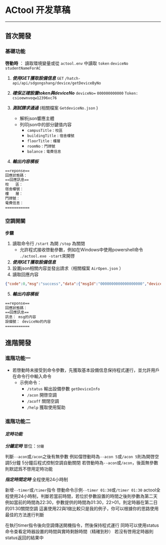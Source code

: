 # ACtool 开发草稿

---

## 首次開發

### 基礎功能

**啓動時** ： 讀取環境變量或從 `actool.env` 中讀取 `token` `deviceNo` `studentNameForAC`

1. ***使用GET獲取設備信息***
`GET` `/hatch-api/api/sdgongshang/device/getDeviceByNo`

2. ***確保正確設置token與deviceNo***
`deviceNo=` `000000000000`
`Token: ` `csioewnvoqw12396xc76`

3. ***測試請求通過*** (相關檔案 `GetdeviceNo.json` )
    - 解析json響應主體
    - 列印json中的部分鍵值内容
        - `campusTitle` : `校區`
        - `buildingTitle` : `宿舍樓號`
        - `floorTitle` : `樓層`
        - `roomNo` : `門牌號`
        - `balance` : `電費信息`

4. ***輸出内容模板***
```bash
==reponse==
回應狀態碼：
==回應訊息==
校   區：
宿舍樓號：
樓   層：
門牌號：
電費信息：
===========
```

### 空調開關
**步驟**
1. 讀取命令行 `/start` 為開 `/stop` 為關閉
    - 允許程式接收啓動參數，例如在Windows中使用powershell命令 `./actool.exe -start`來開啓
2. ***使用GET獲取設備信息***
3. 設置json相關内容並發出請求（相關檔案 `AirOpen.json` ）
4. 讀取回應内容
```json
{"code":0,"msg":"success","data":{"msgId":"0000000000000000000","deviceNo":"000000000000"}}
```
5. ***輸出内容模板***
```bash
==reponse==
回應狀態碼：
==回應訊息==
訊息： msg的内容
設備號： deviceNo的内容
===========
```


## 進階開發

### 進階功能一

- 若啓動時未接受到命令參數，先獲取基本設備信息保持程式運行，並允許用戶在命令行中輸入命令
    - 示例命令：
        - `/status` 輸出設備參數 `getDeviceInfo`
        - `/acon` 開啓空調
        - `/acoff` 關閉空調
        - `/help` 獲取使用幫助

### 進階功能二

#### ***定時功能***

***分鐘定時***
單位：`分鐘`

判斷`--acon`或`/acon`之後有無參數
例如儅啓動時為`--acon 5`或`/acon 5`則為開啓空調5分鐘
5分鐘后程式控制空調自動關閉
若啓動時為`--acon`或`/acon`，後面無參數則默認爲不啓用定時功能

***指定時間定時***
全程使用24小時制

新增`--timer`或`/timer`指令
啓動命令示例`--timer 01:30`或`/timer 01:30`
actool全程使用24小時制，判斷若當前時間，若位於參數設置的時間之後則參數為第二天
例如當前的時間為22:30，參數提供的時間為01:30，22>01，則定時器在第二日的01:30關閉空調
這裏使用22與1做比較只是我的例子，你可以根據你的思路使用最佳的方法進行判斷

在執行timer指令後向空調傳送開機指令，然後保持程式運行
同時可以使用status命令查看定時器設置的時間與實時剩餘時間（精確到秒）
若沒有啓用定時器則status返回的結果中

